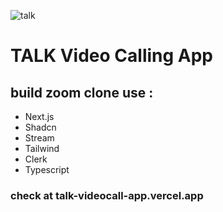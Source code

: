 ![talk](https://github.com/brightmze26/talk_videocall_app/assets/159750775/681bf64d-a411-468f-a958-b4385ac772ac)

# TALK Video Calling App

## build zoom clone use :
- Next.js
- Shadcn
- Stream
- Tailwind
- Clerk
- Typescript


### check at talk-videocall-app.vercel.app

